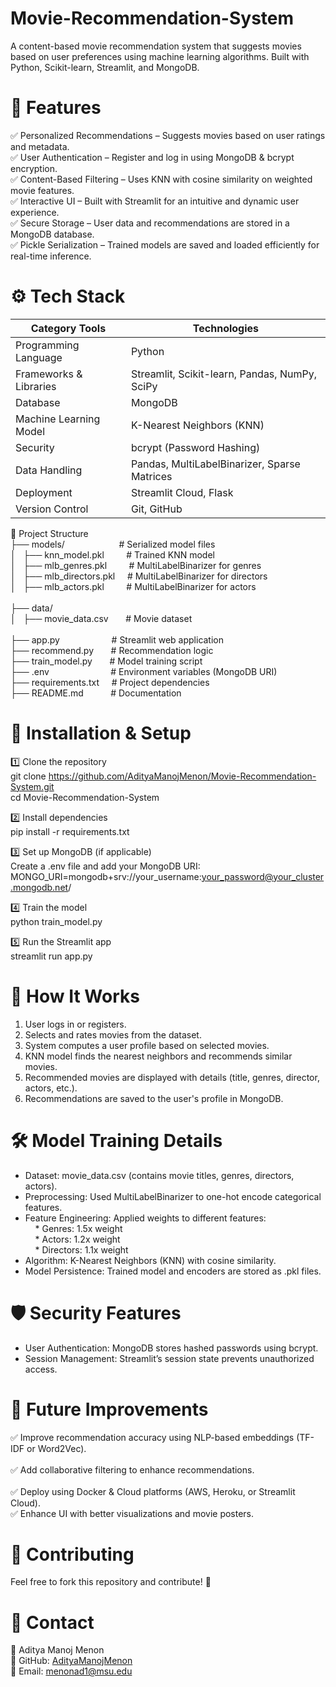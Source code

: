 # Movie-Recommendation-System
A content-based movie recommendation system that suggests movies based on user preferences using machine learning algorithms. Built with Python, Scikit-learn, Streamlit, and MongoDB.

# 🚀 Features
✅ Personalized Recommendations – Suggests movies based on user ratings and metadata. <br> ✅ User Authentication – Register and log in using MongoDB & bcrypt encryption.  <br> ✅ Content-Based Filtering – Uses KNN with cosine similarity on weighted movie features.  <br> ✅ Interactive UI – Built with Streamlit for an intuitive and dynamic user experience.  <br> ✅ Secure Storage – User data and recommendations are stored in a MongoDB database.  <br> ✅ Pickle Serialization – Trained models are saved and loaded efficiently for real-time inference.


# ⚙️ Tech Stack

| Category	Tools  | Technologies |
| ------------- | ------------- |
| Programming Language  | Python  |
| Frameworks & Libraries  | Streamlit, Scikit-learn, Pandas, NumPy, SciPy  |
| Database  | MongoDB  |
| Machine Learning Model  | K-Nearest Neighbors (KNN)  |
| Security  | bcrypt (Password Hashing)  |
| Data Handling  | Pandas, MultiLabelBinarizer, Sparse Matrices  |
| Deployment  | Streamlit Cloud, Flask |
| Version Control  | Git, GitHub  |


 
📂 Project Structure <br>
├── models/&nbsp; &nbsp; &nbsp; &nbsp; &nbsp; &nbsp; &nbsp; &nbsp; &nbsp; &nbsp; &nbsp; # Serialized model files <br>
│ &nbsp;   ├── knn_model.pkl  &nbsp; &nbsp; &nbsp; &nbsp;       # Trained KNN model <br>
│ &nbsp;   ├── mlb_genres.pkl &nbsp; &nbsp; &nbsp; &nbsp;      # MultiLabelBinarizer for genres <br>
│ &nbsp;   ├── mlb_directors.pkl &nbsp; &nbsp;     # MultiLabelBinarizer for directors <br>
│ &nbsp;   ├── mlb_actors.pkl &nbsp; &nbsp; &nbsp; &nbsp;         # MultiLabelBinarizer for actors <br>
<br>
├── data/ <br>
│ &nbsp;   ├── movie_data.csv  &nbsp; &nbsp; &nbsp;      # Movie dataset <br>
<br>
├── app.py  &nbsp; &nbsp; &nbsp; &nbsp; &nbsp; &nbsp; &nbsp; &nbsp; &nbsp; &nbsp;  # Streamlit web application <br>
├── recommend.py &nbsp; &nbsp; &nbsp;             # Recommendation logic <br>
├── train_model.py &nbsp; &nbsp; &nbsp;           # Model training script <br>
├── .env  &nbsp; &nbsp; &nbsp;  &nbsp; &nbsp; &nbsp; &nbsp; &nbsp; &nbsp;  &nbsp; &nbsp; &nbsp; # Environment variables (MongoDB URI) <br>
├── requirements.txt  &nbsp; &nbsp;    # Project dependencies <br>
├── README.md  &nbsp; &nbsp; &nbsp; &nbsp; &nbsp;    # Documentation <br>

# 🚀 Installation & Setup

1️⃣ Clone the repository <br>
git clone https://github.com/AdityaManojMenon/Movie-Recommendation-System.git  <br>
cd Movie-Recommendation-System  <br>

2️⃣ Install dependencies <br>
pip install -r requirements.txt <br>

3️⃣ Set up MongoDB (if applicable) <br>
Create a .env file and add your MongoDB URI: <br>
MONGO_URI=mongodb+srv://your_username:your_password@your_cluster.mongodb.net/  <br>

4️⃣ Train the model <br>
python train_model.py   <br>

5️⃣ Run the Streamlit app <br>
streamlit run app.py  <br>


# 🎯 How It Works <br>
1. User logs in or registers. <br>
2. Selects and rates movies from the dataset. <br>
3. System computes a user profile based on selected movies. <br>
4. KNN model finds the nearest neighbors and recommends similar movies. <br>
5. Recommended movies are displayed with details (title, genres, director, actors, etc.). <br>
6. Recommendations are saved to the user's profile in MongoDB. <br>


# 🛠 Model Training Details <br>
* Dataset: movie_data.csv (contains movie titles, genres, directors, actors). <br>
* Preprocessing: Used MultiLabelBinarizer to one-hot encode categorical features. <br>
* Feature Engineering: Applied weights to different features: <br>
 &nbsp; &nbsp; * Genres: 1.5x weight <br>
 &nbsp; &nbsp; * Actors: 1.2x weight <br>
 &nbsp; &nbsp; * Directors: 1.1x weight <br>
* Algorithm: K-Nearest Neighbors (KNN) with cosine similarity. <br>
* Model Persistence: Trained model and encoders are stored as .pkl files. <br>


# 🛡 Security Features <br>
* User Authentication: MongoDB stores hashed passwords using bcrypt. <br> 
* Session Management: Streamlit’s session state prevents unauthorized access. <br>


# 🌟 Future Improvements <br>  
✅ Improve recommendation accuracy using NLP-based embeddings (TF-IDF or Word2Vec). <br>  
✅ Add collaborative filtering to enhance recommendations. <br>  
✅ Deploy using Docker & Cloud platforms (AWS, Heroku, or Streamlit Cloud). <br> 
✅ Enhance UI with better visualizations and movie posters. <br> 

# 📌 Contributing <br>
Feel free to fork this repository and contribute! 🚀 <br>

# 📧 Contact <br>
📩 Aditya Manoj Menon <br>
📍 GitHub: [AdityaManojMenon](https://github.com/AdityaManojMenon) <br>
📧 Email: menonad1@msu.edu <br>
